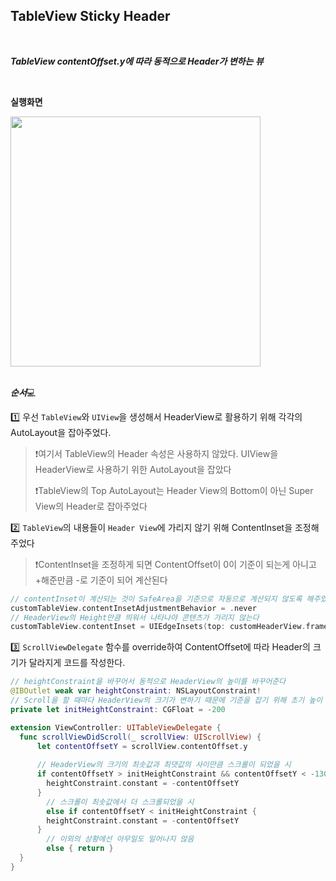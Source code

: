 ## TableView Sticky Header

<br>

***TableView contentOffset.y에 따라 동적으로 Header가 변하는 뷰***

<br>

**실행화면**

<img src='../../images/stickyView.gif' height="400px">

<br>

<br>

***순서***💻

1️⃣ 우선 `TableView`와 `UIView`을 생성해서 HeaderView로 활용하기 위해 각각의 AutoLayout을 잡아주었다.

> ❗️여기서 TableView의 Header 속성은 사용하지 않았다. UIView을 HeaderView로 사용하기 위한 AutoLayout을 잡았다
>
> ❗️TableView의 Top AutoLayout는 Header View의 Bottom이 아닌 Super View의 Header로 잡아주었다

2️⃣ `TableView`의 내용들이 `Header View`에 가리지 않기 위해 ContentInset을 조정해주었다

> ❗️ContentInset을 조정하게 되면 ContentOffset이 0이 기준이 되는게 아니고 +해준만큼 -로 기준이 되어 계산된다

```swift
// contentInset이 계산되는 것이 SafeArea을 기준으로 자동으로 계산되지 않도록 해주었다
customTableView.contentInsetAdjustmentBehavior = .never
// HeaderView의 Height만큼 띄워서 나타나야 콘텐츠가 가리지 않는다
customTableView.contentInset = UIEdgeInsets(top: customHeaderView.frame.height, left: 0, bottom: 0, right: 0)
```

3️⃣ `ScrollViewDelegate` 함수를 override하여 ContentOffset에 따라 Header의 크기가 달라지게 코드를 작성한다.

```swift
// heightConstraint을 바꾸어서 동적으로 HeaderView의 높이를 바꾸어준다
@IBOutlet weak var heightConstraint: NSLayoutConstraint!
// Scroll을 할 때마다 HeaderView의 크기가 변하기 때문에 기준을 잡기 위해 초기 높이 값을 선언
private let initHeightConstraint: CGFloat = -200

extension ViewController: UITableViewDelegate {
  func scrollViewDidScroll(_ scrollView: UIScrollView) {
      let contentOffsetY = scrollView.contentOffset.y
    
      // HeaderView의 크기의 최솟값과 최댓값의 사이만큼 스크롤이 되었을 시
      if contentOffsetY > initHeightConstraint && contentOffsetY < -130 {
        heightConstraint.constant = -contentOffsetY
      }
    	// 스크롤이 최솟값에서 더 스크롤되었을 시
    	else if contentOffsetY < initHeightConstraint {
        heightConstraint.constant = -contentOffsetY
      }
    	// 이외의 상황에선 아무일도 일어나지 않음
    	else { return }
  }
}
```





